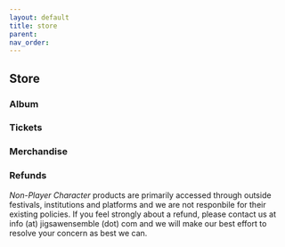 ```yaml
---
layout: default
title: store
parent: 
nav_order: 
---
```


## Store

### Album

### Tickets

### Merchandise

### Refunds
*Non-Player Character* products are primarily accessed through outside festivals, institutions and platforms and we are not responbile for their existing policies. If you feel strongly about a refund, please contact us at info (at) jigsawensemble (dot) com and we will make our best effort to resolve your concern as best we can.
